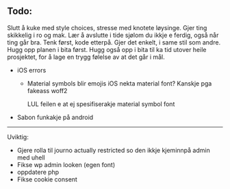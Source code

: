 ## Todo:

Slutt å kuke med style choices, stresse med knotete løysinge. Gjer ting skikkelig i ro og mak.
Lær å avslutte i tide sjølom du ikkje e ferdig, også når ting går bra. Tenk først, kode etterpå. 
Gjer det enkelt, i same stil som andre. Hugg opp planen i bita først. Hugg også opp i bita til 
ka tid utover heile prosjektet, for å lage en trygg følelse av at det går i mål.



- iOS errors
  - Material symbols blir emojis
    iOS nekta material font? Kanskje pga fakeass woff2

    LUL feilen e at ej spesifiserakje material symbol font

- Sabon funkakje på android



--------------------------------
Uviktig:

- Gjere rolla til journo actually restricted so den ikkje kjeminnpå admin med uhell
- Fikse wp admin looken (egen font)
- oppdatere php
- Fikse cookie consent
